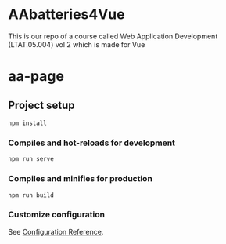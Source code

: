# AAbatteries4Vue
This is our repo of a course called Web Application Development (LTAT.05.004) vol 2 which is made for Vue

# aa-page

## Project setup
```
npm install
```

### Compiles and hot-reloads for development
```
npm run serve
```

### Compiles and minifies for production
```
npm run build
```

### Customize configuration
See [Configuration Reference](https://cli.vuejs.org/config/).
